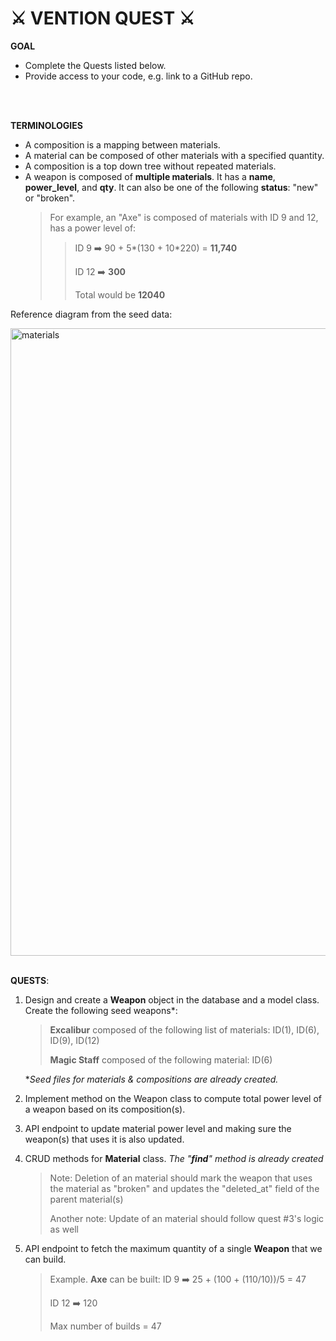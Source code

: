 # ⚔️ VENTION QUEST  ⚔️
**GOAL**
- Complete the Quests listed below.
- Provide access to your code, e.g. link to a GitHub repo.
<br />
<br />

**TERMINOLOGIES**
- A composition is a mapping between materials. 
- A material can be composed of other materials with a specified quantity.
- A composition is a top down tree without repeated materials.
- A weapon is composed of **multiple materials**. It has a **name**, **power_level**, and  **qty**. It can also be one of the following **status**: "new" or "broken".
	>For example, an "Axe" is composed of materials with ID 9 and 12, has a power level of:
	>> ID 9  ➡️  90 + 5*(130 + 10*220) = **11,740**
	>>
	>> ID 12 ➡️ **300**
	>>
	>> Total would be **12040**

Reference diagram from the seed data:
<br />

<img width="1004" alt="materials" src="https://user-images.githubusercontent.com/35694241/150206213-ad2166ab-5bc7-492d-a0d5-5fb44e99ec1f.png">
<br />
<br />

**QUESTS**:
1) Design and create a **Weapon** object in the database and a model class. Create the following seed weapons*:
	> **Excalibur** composed of the following list of materials: ID(1), ID(6), ID(9), ID(12)
	>
	> **Magic Staff** composed of the following material: ID(6)

	\*_Seed files for materials & compositions are already created._
2) Implement method on the Weapon class to compute total power level of a weapon based on its composition(s).

3) API endpoint to update material power level and making sure the weapon(s) that uses it is also updated.

4) CRUD methods for **Material** class.
		_The "**find**" method is already created_
	>Note: Deletion of an material should mark the weapon that uses the material as "broken" and updates the "deleted_at" field of the parent material(s)
	>
	>Another note: Update of an material should follow quest #3's logic as well
5) API endpoint to fetch the maximum quantity of a single **Weapon** that we can build.
	> Example. **Axe** can be built:
	> ID 9  ➡️ 25 + (100 + (110/10))/5 =  47
	> 
	> ID 12 ➡️ 120
	> 
	> Max number of builds = 47
